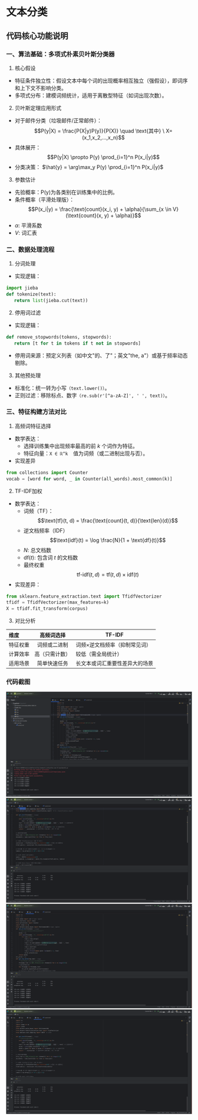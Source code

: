# 文本分类
## 代码核心功能说明

### 一、算法基础：多项式朴素贝叶斯分类器
1. 核心假设
 - 特征条件独立性：假设文本中每个词的出现概率相互独立（强假设），即词序和上下文不影响分类。
 - 多项式分布：建模词频统计，适用于离散型特征（如词出现次数）。

2. 贝叶斯定理应用形式
 - 对于邮件分类（垃圾邮件/正常邮件）：
$$P(y|X) = \frac{P(X|y)P(y)}{P(X)} \quad \text{其中} \ X=(x_1,x_2,...,x_n)$$ 
 - 具体展开：
$$P(y|X) \propto P(y) \prod_{i=1}^n P(x_i|y)$$
 - 分类决策：
$\hat{y} = \arg\max_y P(y) \prod_{i=1}^n P(x_i|y)$
3. 参数估计
 - 先验概率：P(y)为各类别在训练集中的比例。
 - 条件概率（平滑处理版）：
$$P(x_i|y) = \frac{\text{count}(x_i, y) + \alpha}{\sum_{x \in V} (\text{count}(x, y) + \alpha)}$$
- $\alpha$: 平滑系数  
- $V$: 词汇表 

### 二、数据处理流程
1. 分词处理
 - 实现逻辑：
 ``` python
 import jieba  
 def tokenize(text):
    return list(jieba.cut(text))  
```
2. 停用词过滤
 - 实现逻辑：
 ``` python
def remove_stopwords(tokens, stopwords):
    return [t for t in tokens if t not in stopwords]
```
 - 停用词来源：预定义列表（如中文"的、了"；英文"the, a"）或基于频率动态剔除。
3. 其他预处理
 - 标准化：统一转为小写```（text.lower()）```。
 - 正则过滤：移除标点、数字```（re.sub(r'[^a-zA-Z]', ' ', text)）```。
### 三、特征构建方法对比
1. 高频词特征选择
 - 数学表达：
   + 选择训练集中出现频率最高的前 $k$ 个词作为特征。
   + 特征向量：```X ∈ ℝ^k  ```值为词频（或二进制出现与否）。
 - 实现差异
 ``` python
from collections import Counter
vocab = [word for word, _ in Counter(all_words).most_common(k)]
``` 
2. TF-IDF加权
 - 数学表达：
   + 词频（TF）：
   $$\text{tf}(t, d) = \frac{\text{count}(t, d)}{\text{len}(d)}$$
   + 逆文档频率（IDF）
   $$\text{idf}(t) = \log \frac{N}{1 + \text{df}(t)}$$
   + $N$: 总文档数  
   + $\text{df}(t)$: 包含词 $t$ 的文档数 
   + 最终权重
   $$\text{tf-idf}(t, d) = \text{tf}(t, d) \times \text{idf}(t)$$
 - 实现差异：
 ``` python
from sklearn.feature_extraction.text import TfidfVectorizer
tfidf = TfidfVectorizer(max_features=k)
X = tfidf.fit_transform(corpus)
 ```
3. 对比分析

| 维度    | 	高频词选择  | TF-IDF          |
|:------|:-------:|-----------------|
| 特征权重  | 词频或二进制	 | 词频×逆文档频率（抑制常见词） |
| 计算效率  | 高（只需计数） | 较低（需全局统计）       |
| 适用场景  | 简单快速任务  | 长文本或词汇重要性差异大的场景 |

### 代码截图
<img src="https://github.com/jerryyxy/333-/blob/main/%E5%B1%8F%E5%B9%95%E6%88%AA%E5%9B%BE%202025-04-12%20193516.png" />
<img src="https://github.com/jerryyxy/333-/blob/main/%E5%B1%8F%E5%B9%95%E6%88%AA%E5%9B%BE%202025-04-12%20193524.png" />
<img src="https://github.com/jerryyxy/333-/blob/main/%E5%B1%8F%E5%B9%95%E6%88%AA%E5%9B%BE%202025-04-12%20193528.png" />
<img src="https://github.com/jerryyxy/333-/blob/main/%E5%B1%8F%E5%B9%95%E6%88%AA%E5%9B%BE%202025-04-12%20193532.png" />
